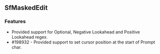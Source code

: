 ## SfMaskedEdit

### Features

* Provided support for Optional, Negative Lookahead and Positive Lookahead regex.
* \#198932 - Provided support to set cursor position at the start of Prompt char.